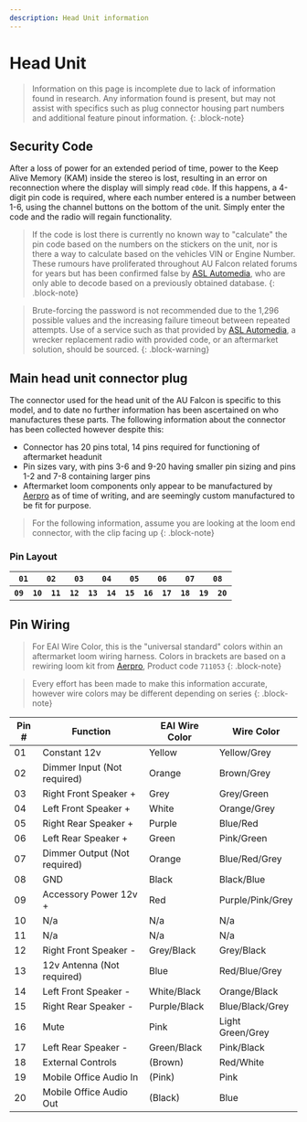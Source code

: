 ```yaml
---
description: Head Unit information
---
```


# Head Unit

> Information on this page is incomplete due to lack of information found in research. Any information found is present, but may not assist with specifics such as plug connector housing part numbers and additional feature pinout information.
{: .block-note}

## Security Code

After a loss of power for an extended period of time, power to the Keep Alive Memory (KAM) inside the stereo is lost, resulting in an error on reconnection where the display will simply read `c0de`. If this happens, a 4-digit pin code is required, where each number entered is a number between 1-6, using the channel buttons on the bottom of the unit. Simply enter the code and the radio will regain functionality.

> If the code is lost there is currently no known way to "calculate" the pin code based on the numbers on the stickers on the unit, nor is there a way to calculate based on the vehicles VIN or Engine Number. These rumours have proliferated throughout AU Falcon related forums for years but has been confirmed false by [ASL Automedia](../../Credits.md#special-thanks---information-sharers-and-timesavers), who are only able to decode based on a previously obtained database.
{: .block-note}

> Brute-forcing the password is not recommended due to the 1,296 possible values and the increasing failure timeout between repeated attempts. Use of a service such as that provided by [ASL Automedia](../../Credits.md#special-thanks---information-sharers-and-timesavers), a wrecker replacement radio with provided code, or an aftermarket solution, should be sourced.
{: .block-warning}

## Main head unit connector plug

The connector used for the head unit of the AU Falcon is specific to this model, and to date no further information has been ascertained on who manufactures these parts. The following information about the connector has been collected however despite this:

- Connector has 20 pins total, 14 pins required for functioning of aftermarket headunit
- Pin sizes vary, with pins 3-6 and 9-20 having smaller pin sizing and pins 1-2 and 7-8 containing larger pins
- Aftermarket loom components only appear to be manufactured by [Aerpro](../../Credits.md#sources) as of time of writing, and are seemingly custom manufactured to be fit for purpose.

> For the following information, assume you are looking at the loom end connector, with the clip facing up
{: .block-note}

### Pin Layout

<table style="text-align:center">
    <tr>
        <th colspan="3"><code>01</code></th>
        <th colspan="3"><code>02</code></th>
        <th colspan="3"><code>03</code></th>
        <th colspan="3"><code>04</code></th>
        <th colspan="3"><code>05</code></th>
        <th colspan="3"><code>06</code></th>
        <th colspan="3"><code>07</code></th>
        <th colspan="3"><code>08</code></th>
    </tr>
    <tr>
        <th colspan="2"><code>09</code></th>
        <th colspan="2"><code>10</code></th>
        <th colspan="2"><code>11</code></th>
        <th colspan="2"><code>12</code></th>
        <th colspan="2"><code>13</code></th>
        <th colspan="2"><code>14</code></th>
        <th colspan="2"><code>15</code></th>
        <th colspan="2"><code>16</code></th>
        <th colspan="2"><code>17</code></th>
        <th colspan="2"><code>18</code></th>
        <th colspan="2"><code>19</code></th>
        <th colspan="2"><code>20</code></th>
    </tr>
</table>

## Pin Wiring

> For EAI Wire Color, this is the "universal standard" colors within an aftermarket loom wiring harness. Colors in brackets are based on a rewiring loom kit from [Aerpro](../../Credits.md#sources), Product code `711053`
{: .block-note}

> Every effort has been made to make this information accurate, however wire colors may be different depending on series
{: .block-note}

| Pin # | Function | EAI Wire Color | Wire Color
| --- | --- | --- | -- |
| 01 | Constant 12v | Yellow | Yellow/Grey |
| 02 | Dimmer Input (Not required) | Orange | Brown/Grey |
| 03 | Right Front Speaker + | Grey | Grey/Green |
| 04 | Left Front Speaker + | White | Orange/Grey |
| 05 | Right Rear Speaker + | Purple | Blue/Red |
| 06 | Left Rear Speaker + | Green | Pink/Green |
| 07 | Dimmer Output (Not required) | Orange | Blue/Red/Grey |
| 08 | GND | Black | Black/Blue |
| 09 | Accessory Power 12v + | Red | Purple/Pink/Grey |
| 10 | N/a | N/a | N/a |
| 11 | N/a | N/a | N/a |
| 12 | Right Front Speaker - | Grey/Black | Grey/Black |
| 13 | 12v Antenna (Not required) | Blue | Red/Blue/Grey |
| 14 | Left Front Speaker - | White/Black | Orange/Black |
| 15 | Right Rear Speaker - | Purple/Black | Blue/Black/Grey |
| 16 | Mute | Pink | Light Green/Grey |
| 17 | Left Rear Speaker - | Green/Black | Pink/Black |
| 18 | External Controls | (Brown) | Red/White |
| 19 | Mobile Office Audio In | (Pink) | Pink |
| 20 | Mobile Office Audio Out | (Black) | Blue |